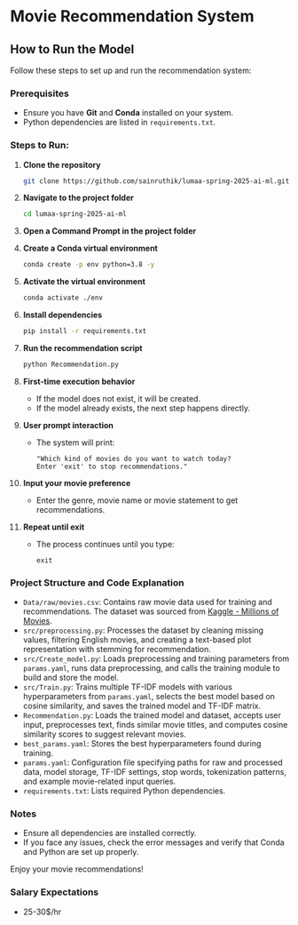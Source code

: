 # Movie Recommendation System

## How to Run the Model

Follow these steps to set up and run the recommendation system:

### Prerequisites

- Ensure you have **Git** and **Conda** installed on your system.
- Python dependencies are listed in `requirements.txt`.

### Steps to Run:

1. **Clone the repository**

   ```sh
   git clone https://github.com/sainruthik/lumaa-spring-2025-ai-ml.git
   ```

2. **Navigate to the project folder**

   ```sh
   cd lumaa-spring-2025-ai-ml
   ```

3. **Open a Command Prompt in the project folder**

4. **Create a Conda virtual environment**

   ```sh
   conda create -p env python=3.8 -y
   ```

5. **Activate the virtual environment**

   ```sh
   conda activate ./env
   ```

6. **Install dependencies**

   ```sh
   pip install -r requirements.txt
   ```

7. **Run the recommendation script**

   ```sh
   python Recommendation.py
   ```

8. **First-time execution behavior**

   - If the model does not exist, it will be created.
   - If the model already exists, the next step happens directly.

9. **User prompt interaction**

   - The system will print:
     ```
     "Which kind of movies do you want to watch today?
     Enter 'exit' to stop recommendations."
     ```

10. **Input your movie preference**

    - Enter the genre, movie name or movie statement to get recommendations.

11. **Repeat until exit**

    - The process continues until you type:
      ```
      exit
      ```

### Project Structure and Code Explanation

- `Data/raw/movies.csv`: Contains raw movie data used for training and recommendations. The dataset was sourced from [Kaggle - Millions of Movies](https://www.kaggle.com/datasets/akshaypawar7/millions-of-movies).
- `src/preprocessing.py`: Processes the dataset by cleaning missing values, filtering English movies, and creating a text-based plot representation with stemming for recommendation.
- `src/Create_model.py`: Loads preprocessing and training parameters from `params.yaml`, runs data preprocessing, and calls the training module to build and store the model.
- `src/Train.py`: Trains multiple TF-IDF models with various hyperparameters from `params.yaml`, selects the best model based on cosine similarity, and saves the trained model and TF-IDF matrix.
- `Recommendation.py`: Loads the trained model and dataset, accepts user input, preprocesses text, finds similar movie titles, and computes cosine similarity scores to suggest relevant movies.
- `best_params.yaml`: Stores the best hyperparameters found during training.
- `params.yaml`: Configuration file specifying paths for raw and processed data, model storage, TF-IDF settings, stop words, tokenization patterns, and example movie-related input queries.
- `requirements.txt`: Lists required Python dependencies.

### Notes

- Ensure all dependencies are installed correctly.
- If you face any issues, check the error messages and verify that Conda and Python are set up properly.

Enjoy your movie recommendations!

### Salary Expectations
- 25-30$/hr
